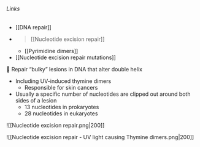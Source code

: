 ###### Links
- [[DNA repair]]
- > [[Nucleotide excision repair]]
	- [[Pyrimidine dimers]]
- [[Nucleotide excision repair mutations]]

 Repair “bulky” lesions in DNA that alter double helix
- Including UV-induced thymine dimers
	- Responsible for skin cancers
- Usually a specific number of nucleotides are clipped out around both sides of a lesion
	- 13 nucleotides in prokaryotes
	- 28 nucleotides in eukaryotes


![[Nucleotide excision repair.png|200]]

![[Nucleotide excision repair - UV light causing Thymine dimers.png|200]]